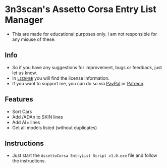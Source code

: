 # 3n3scan's Assetto Corsa Entry List Manager
- This are made for educational purposes only. I am not responsible for any misuse of these.

## Info
- So if you have any suggestions for improvement, bugs or feedback, just let us know.
- In [`LICENSE`](https://github.com/3n3scan/AssettoCorsa-EntryList-script/blob/main/LICENSE) you will find the license information.
- If you want to support me, you can do so via [PayPal](https://paypal.me/enescaneryalcin) or [Patreon](https://www.patreon.com/3n3scan).

## Features
+ Sort Cars
+ Add /ADAn to SKIN lines
+ Add AI= lines
+ Get all models listed (without duplicates)

## Instructions
- Just start the `AssettoCorsa EntryList Script v1.0.exe` file and follow the instructions.

